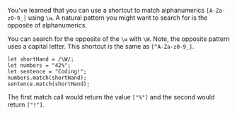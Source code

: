 You've learned that you can use a shortcut to match alphanumerics `[A-Za-z0-9_]` using `\w`. A natural pattern you might want to search
for is the opposite of alphanumerics.

You can search for the opposite of the `\w` with `\W`. Note, the opposite pattern uses a capital letter. This shortcut is the same as
`[^A-Za-z0-9_]`.

```
let shortHand = /\W/;
let numbers = "42%";
let sentence = "Coding!";
numbers.match(shortHand);
sentence.match(shortHand);
```

The first match call would return the value `["%"]` and the second would return `["!"]`.